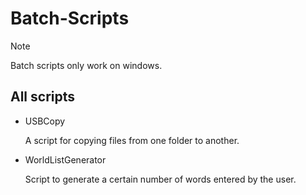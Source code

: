 # Batch-Scripts

  > [!NOTE]
  > Batch scripts only work on windows.

## All scripts

+ USBCopy

  A script for copying files from one     folder to another.

+ WorldListGenerator

  Script to generate a certain number of   words entered by the user.